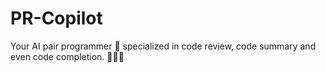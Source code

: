 # PR-Copilot

Your AI pair programmer 🤖️ specialized in code review, code summary and even code completion. 🧑‍💻🐛
